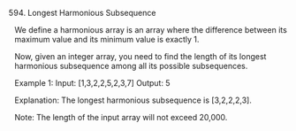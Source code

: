 594. Longest Harmonious Subsequence

We define a harmonious array is an array where the difference between its maximum value and its minimum value is exactly 1.

Now, given an integer array, you need to find the length of its longest harmonious subsequence among all its possible subsequences.

Example 1:
Input: [1,3,2,2,5,2,3,7]
Output: 5

Explanation: The longest harmonious subsequence is [3,2,2,2,3].

Note: The length of the input array will not exceed 20,000.